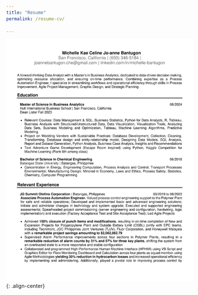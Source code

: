 ```yaml
---
title: "Resume"
permalink: /resume-cv/

---
```


![Michelle Kae Celine Jo-anne Bantugon Data Scientist](/images/Resume.png){: .align-center}
